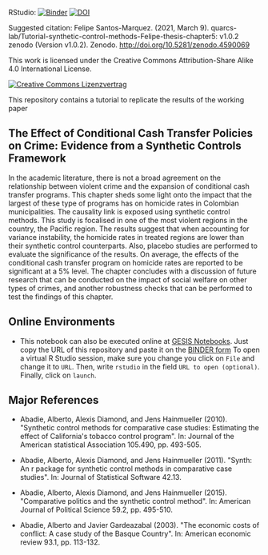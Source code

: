 RStudio: [![Binder](https://mybinder.org/badge_logo.svg)](https://mybinder.org/v2/gh/quarcs-lab/Tutorial-synthetic-control-methods-Felipe-thesis-chapter5/HEAD?urlpath=rstudio)
[![DOI](https://zenodo.org/badge/DOI/10.5281/zenodo.4590069.svg)](https://doi.org/10.5281/zenodo.4590069)

Suggested citation: Felipe Santos-Marquez. (2021, March 9). quarcs-lab/Tutorial-synthetic-control-methods-Felipe-thesis-chapter5: v1.0.2 zenodo (Version v1.0.2). Zenodo. http://doi.org/10.5281/zenodo.4590069

This work is licensed under the Creative Commons Attribution-Share Alike 4.0 International License.

[![Creative Commons Lizenzvertrag](https://i.creativecommons.org/l/by-sa/4.0/88x31.png)](http://creativecommons.org/licenses/by-sa/4.0/)


This repository contains a tutorial to replicate the results of the working paper

## The Effect of Conditional Cash Transfer Policies on Crime: Evidence from a Synthetic Controls Framework

In the academic literature, there is not a broad agreement on the relationship between
violent crime and the expansion of conditional cash transfer programs. This chapter sheds
some light onto the impact that the largest of these type of programs has on homicide
rates in Colombian municipalities. The causality link is exposed using synthetic control
methods. This study is focalised in one of the most violent regions in the country, the
Pacific region. The results suggest that when accounting for variance instability, the
homicide rates in treated regions are lower than their synthetic control counterparts. Also,
placebo studies are performed to evaluate the significance of the results. On average,
the effects of the conditional cash transfer program on homicide rates are reported to be
significant at a 5% level. The chapter concludes with a discussion of future research that
can be conducted on the impact of social welfare on other types of crimes, and another
robustness checks that can be performed to test the findings of this chapter.


## Online Environments

- This notebook can also be executed online at [GESIS Notebooks](https://notebooks.gesis.org). Just copy the URL of this repository and paste it on the [BINDER form](https://notebooks.gesis.org/binder/) To open a virtual R Studio session, make sure you change you click on `File` and change it to `URL`. Then, write `rstudio` in the field `URL to open (optional)`. Finally, click on `launch`.  


## Major References


- Abadie, Alberto, Alexis Diamond, and Jens Hainmueller (2010). "Synthetic control methods for
comparative case studies: Estimating the effect of California's tobacco control program". In:
Journal of the American statistical Association 105.490, pp. 493-505.

- Abadie, Alberto, Alexis Diamond, and Jens Hainmueller (2011). "Synth: An r package for synthetic control methods in comparative case studies". In:
Journal of Statistical Software 42.13.

- Abadie, Alberto, Alexis Diamond, and Jens Hainmueller (2015). "Comparative politics and the synthetic control method". In: American Journal of
Political Science 59.2, pp. 495-510.

- Abadie, Alberto and Javier Gardeazabal (2003). "The economic costs of conflict: A case study of the Basque Country". In: American economic review 93.1, pp. 113-132.

